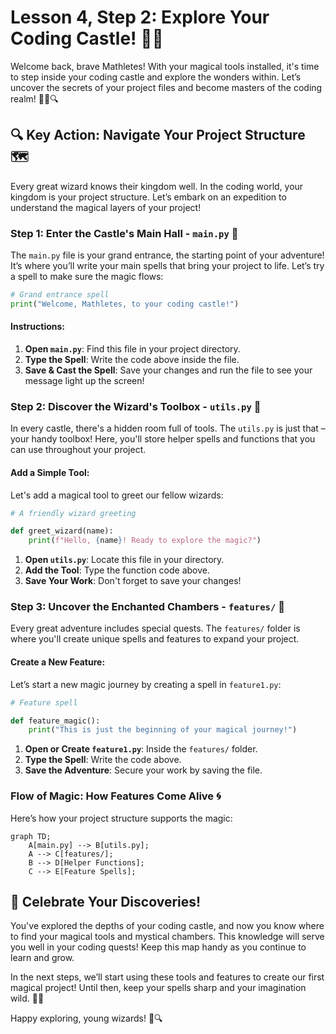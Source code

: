 # Lesson 4, Step 2: Explore Your Coding Castle! 🏰✨

Welcome back, brave Mathletes! With your magical tools installed, it's time to step inside your coding castle and explore the wonders within. Let’s uncover the secrets of your project files and become masters of the coding realm! 🧙‍♂️🔍

## 🔍 Key Action: Navigate Your Project Structure 🗺️

Every great wizard knows their kingdom well. In the coding world, your kingdom is your project structure. Let’s embark on an expedition to understand the magical layers of your project!

### Step 1: Enter the Castle's Main Hall - `main.py` 🚪

The `main.py` file is your grand entrance, the starting point of your adventure! It’s where you’ll write your main spells that bring your project to life. Let’s try a spell to make sure the magic flows:

```python
# Grand entrance spell
print("Welcome, Mathletes, to your coding castle!")
```

#### Instructions:
1. **Open `main.py`**: Find this file in your project directory.
2. **Type the Spell**: Write the code above inside the file.
3. **Save & Cast the Spell**: Save your changes and run the file to see your message light up the screen!

### Step 2: Discover the Wizard's Toolbox - `utils.py` 🧰

In every castle, there's a hidden room full of tools. The `utils.py` is just that – your handy toolbox! Here, you'll store helper spells and functions that you can use throughout your project.

#### Add a Simple Tool:

Let's add a magical tool to greet our fellow wizards:

```python
# A friendly wizard greeting

def greet_wizard(name):
    print(f"Hello, {name}! Ready to explore the magic?")
```

1. **Open `utils.py`**: Locate this file in your directory.
2. **Add the Tool**: Type the function code above.
3. **Save Your Work**: Don't forget to save your changes!

### Step 3: Uncover the Enchanted Chambers - `features/` 🔮

Every great adventure includes special quests. The `features/` folder is where you'll create unique spells and features to expand your project.

#### Create a New Feature:

Let’s start a new magic journey by creating a spell in `feature1.py`:

```python
# Feature spell

def feature_magic():
    print("This is just the beginning of your magical journey!")
```

1. **Open or Create `feature1.py`**: Inside the `features/` folder.
2. **Type the Spell**: Write the code above.
3. **Save the Adventure**: Secure your work by saving the file.

### Flow of Magic: How Features Come Alive 🌀

Here’s how your project structure supports the magic:

```mermaid
graph TD;
    A[main.py] --> B[utils.py];
    A --> C[features/];
    B --> D[Helper Functions];
    C --> E[Feature Spells];
```

## 🎉 Celebrate Your Discoveries!

You've explored the depths of your coding castle, and now you know where to find your magical tools and mystical chambers. This knowledge will serve you well in your coding quests! Keep this map handy as you continue to learn and grow.

In the next steps, we’ll start using these tools and features to create our first magical project! Until then, keep your spells sharp and your imagination wild. 🚀🌟

Happy exploring, young wizards! 🎈🔍